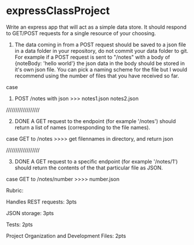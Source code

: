 # expressClassProject


Write an express app that will act as a simple data store. It should respond to GET/POST requests for a single resource of your choosing.

1. The data coming in from a POST request should be saved to a json file in a data folder in your repository, do not commit your data folder to git. For example if a POST request is sent to "/notes" with a body of {noteBody: 'hello world'} the json data in the body should be stored in it's own json file. You can pick a naming scheme for the file but I would recommend using the number of files that you have received so far.


case
1) POST /notes  with json   >>>    notes1.json    notes2.json


//////////////////

2. DONE
A GET request to the endpoint (for example '/notes') should return a list of names (corresponding to the file names).

case
GET to /notes  >>>> get filennames in directory, and return json

//////////////////

3. DONE
A GET request to a specific endpoint (for example '/notes/1') should return the contents of the that particular file as JSON.

case
GET to /notes/number   >>>>      number.json



Rubric:

Handles REST requests: 3pts

JSON storage: 3pts

Tests: 2pts

Project Organization and Development Files: 2pts